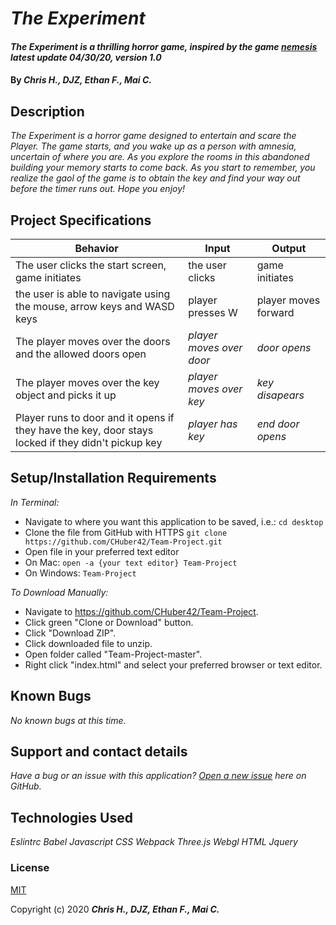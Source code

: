 # _The Experiment_

#### _The Experiment is a thrilling horror game, inspired by the game [nemesis](http://icecreamyou.github.com/Nemesis/game.html)  latest update 04/30/20, version 1.0_

#### By _**Chris H., DJZ, Ethan F., Mai C.**_



## Description

_The Experiment is a horror game designed to entertain and scare the Player. The game starts, and you wake up as a person with amnesia, uncertain of where you are. As you explore the rooms in this abandoned building your memory starts to come back. As you start to remember, you realize the gaol of the game is to obtain the key and find your way out before the timer runs out. Hope you enjoy!_

## Project Specifications

| Behavior | Input | Output |
|---|---|---|
| The user clicks the start screen, game initiates | the user clicks | game initiates |
| the user is able to navigate using the mouse, arrow keys and WASD keys | player presses W |  player moves forward |
| The player moves over the doors and the allowed doors open  | *player moves over door* |  *door opens* |
| The player moves over the key object and picks it up | *player moves over key* | *key disapears* |
| Player runs to door and it opens if they have the key, door stays locked if they didn't pickup key | *player has key* | *end door opens*  |


## Setup/Installation Requirements

_In Terminal:_

* Navigate to where you want this application to be saved, i.e.:
```cd desktop```
* Clone the file from GitHub with HTTPS
```git clone https://github.com/CHuber42/Team-Project.git```
* Open file in your preferred text editor
* On Mac: ```open -a {your text editor} Team-Project```
* On Windows: ```Team-Project```

_To Download Manually:_

* Navigate to https://github.com/CHuber42/Team-Project.
* Click green "Clone or Download" button.
* Click "Download ZIP".
* Click downloaded file to unzip.
* Open folder called "Team-Project-master".
* Right click "index.html" and select your preferred browser or text editor.

## Known Bugs

_No known bugs at this time._

## Support and contact details

_Have a bug or an issue with this application? [Open a new issue](https://github.com/CHuber42/Team-Project/issues) here on GitHub._

## Technologies Used

_Eslintrc_
_Babel_
_Javascript_
_CSS_
_Webpack_
_Three.js_
_Webgl_
_HTML_
_Jquery_


### License

[MIT](https://choosealicense.com/licenses/mit/)

Copyright (c) 2020 **_Chris H., DJZ, Ethan F., Mai C._**
